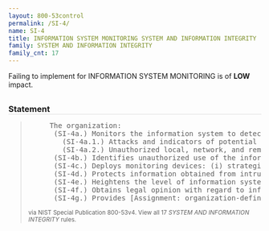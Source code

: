 ```yaml
---
layout: 800-53control
permalink: /SI-4/
name: SI-4
title: INFORMATION SYSTEM MONITORING SYSTEM AND INFORMATION INTEGRITY
family: SYSTEM AND INFORMATION INTEGRITY
family_cnt: 17
---
```

<p class="text-info">Failing to implement for INFORMATION SYSTEM MONITORING is of <b>LOW</b> impact.</p>

<h3 style="border-bottom:1px solid #ddd;margin:30px 0 8px 0;">Statement</h3>
<blockquote>
<pre>     The organization: 
      (SI-4a.) Monitors the information system to detect: 
        (SI-4a.1.) Attacks and indicators of potential attacks in accordance with [Assignment: organization-defined monitoring objectives]; and 
        (SI-4a.2.) Unauthorized local, network, and remote connections; 
      (SI-4b.) Identifies unauthorized use of the information system through [Assignment: organization-defined techniques and methods]; 
      (SI-4c.) Deploys monitoring devices: (i) strategically within the information system to collect organization-determined essential information; and (ii) at ad hoc locations within the system to track specific types of transactions of interest to the organization; 
      (SI-4d.) Protects information obtained from intrusion-monitoring tools from unauthorized access, modification, and deletion; 
      (SI-4e.) Heightens the level of information system monitoring activity whenever there is an indication of increased risk to organizational operations and assets, individuals, other organizations, or the Nation based on law enforcement information, intelligence information, or other credible sources of information; 
      (SI-4f.) Obtains legal opinion with regard to information system monitoring activities in accordance with applicable federal laws, Executive Orders, directives, policies, or regulations; and 
      (SI-4g.) Provides [Assignment: organization-defined information system monitoring information] to [Assignment: organization-defined personnel or roles] [Selection (one or more): as needed; [Assignment: organization-defined frequency]]. 
</pre>
<p><small>via NIST Special Publication 800-53v4. View all 17 <i>SYSTEM AND INFORMATION INTEGRITY</i> rules. <a href="/cce/ssg/group/$Group_id"><span class="glyphicon glyphicon-link"></span></a> </small></p>
</blockquote>

